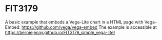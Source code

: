 # FIT3179
A basic example that embeds a Vega-Lite chart in a HTML page with Vega-Embed: https://github.com/vega/vega-embed The example is accessible at https://berniejenny.github.io/FIT3179_simple_vega-lite/

